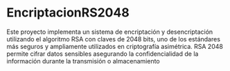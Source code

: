 # EncriptacionRS2048
Este proyecto implementa un sistema de encriptación y desencriptación utilizando el algoritmo RSA con claves de 2048 bits, uno de los estándares más seguros y ampliamente utilizados en criptografía asimétrica. RSA 2048 permite cifrar datos sensibles asegurando la confidencialidad de la información durante la transmisión o almacenamiento
